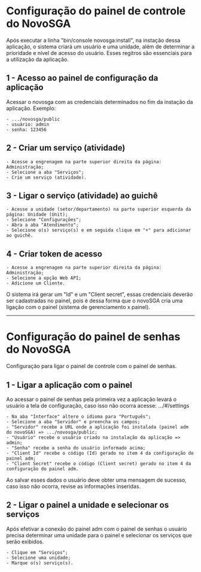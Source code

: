 # Configuração do painel de controle do NovoSGA
Após executar a linha "bin/console novosga:install", na instação dessa aplicação, o sistema criará um usuário e uma unidade, além de determinar a prioridade e nível de acesso do usuário. Esses regitros são essenciais para a utilização da aplicação.

## 1 - Acesso ao painel de configuração da aplicação
Acessar o novosga com as credenciais determinados no fim da instação da aplicação. Exemplo:
```
- .../novosga/public
- usuário: admin
- senha: 123456
```
 
## 2 - Criar um serviço (atividade)
```
- Acesse a engrenagem na parte superior direita da página: Administração;
- Selecione a aba "Serviços";
- Crie um serviço (atividade).
```
 
## 3 - Ligar o serviço (atividade) ao guichê
```
- Acesse a unidade (setor/departamento) na parte superior esquerda da página: Unidade (Unit);
- Selecione "Configurações";
- Abra a aba "Atendimento";
- Selecione o(s) serviço(s) e em seguida clique em "+" para adicionar ao guichê.
```
 
## 4 - Criar token de acesso
```
- Acesse a engrenagem na parte superior direita da página: Administração;
- Selecione a opção Web API;
- Adicione um Cliente. 
```
O sistema irá gerar um "Id" e um "Client secret", essas credenciais deverão ser cadastradas no painel, pois é dessa forma que o novoSGA cria uma ligação com o painel (sistema de gerenciamento x painel).
 
<hr>

# Configuração do painel de senhas do NovoSGA
Configuração para ligar o painel de controle com o painel de senhas.

## 1 - Ligar a aplicação com o painel
Ao acessar o painel de senhas pela primeira vez a aplicação levará o usuário a tela de configuração, caso isso não ocorra acesse: .../#/settings
```
- Na aba "Interface" altere o idioma para "Português";
- Selecione a aba "Servidor" e preencha os campos;
- "Servidor" recebe a URL onde a aplicação foi instalada (painel adm do novoSGA) => .../novosga/public;
- "Usuário" recebe o usuário criado na instalação da aplicação => admin;
- "Senha" recebe a senha do usuário informado acima;
- "Client Id" recebe o código (Id) gerado no item 4 da configuração do painel adm;
- "Client Secret" recebe o código (Client secret) gerado no item 4 da configuração do painel adm.
```
Ao salvar esses dados o usuário deve obter uma mensagem de sucesso, caso isso não ocorra, revise as informações inseridas.

## 2 - Ligar o painel a unidade e selecionar os serviços
Após efetivar a conexão do painel adm com o painel de senhas o usuário precisa determinar uma unidade para o painel e selecionar os serviços que serão exibidos.
```
- Clique em "Serviços";
- Selecione uma unidade;
- Marque o(s) serviço(s).
```
